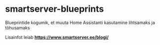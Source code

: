 # smartserver-blueprints
Blueprintide kogumik, et muuta Home Assistanti kasutamine lihtsamaks ja tõhusamaks

Lisainfot leiab **https://www.smartserver.ee/blogi/**
